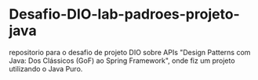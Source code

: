 # Desafio-DIO-lab-padroes-projeto-java
repositorio para o desafio de projeto DIO sobre APIs "Design Patterns com Java: Dos Clássicos (GoF) ao Spring Framework", onde fiz um projeto utilizando o Java Puro. 

